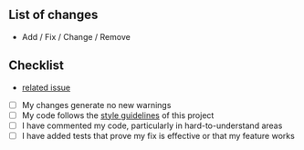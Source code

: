 ## List of changes

- Add / Fix / Change / Remove

## Checklist

- [related issue](https://github.com/IntersectMBO/govtool-proposal-discussion/issues/)
- [ ] My changes generate no new warnings
- [ ] My code follows the [style guidelines](https://github.com/IntersectMBO/govtool-proposal-discussion/tree/main/docs/style-guides) of this project
- [ ] I have commented my code, particularly in hard-to-understand areas
- [ ] I have added tests that prove my fix is effective or that my feature works
